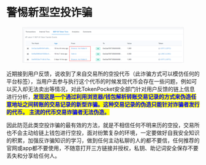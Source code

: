 # 警惕新型空投诈骗

<figure><img src="../../.gitbook/assets/1662732916277.jpg" alt=""><figcaption></figcaption></figure>

近期接到用户反馈，说收到了来自交易所的空投代币（此诈骗方式可以模仿任何的平台标签），当用户去参与执行这个代币的时候发现代币会存在一些问题，例如可以买入却无法卖出等情况，对此TokenPocket安全部门针对用户反馈的链上信息进行分析，<mark style="color:blue;">**发现这是一个通过利用浏览器/钱包解析转账交易记录的方式来伪造任意地址之间转账的交易记录的新型诈骗。这种交易记录的伪造只能针对诈骗者发行的代币。 主流的代币交易诈骗者无法伪造。**</mark>

因此防范此类空投诈骗的最有效的方法，就是不相信任何不明来历的空投，交易所也不会主动给链上钱包进行空投，面对纷繁复杂的环境，一定要做好自我安全知识的积累，加强反诈骗知识的学习，做到任何主动私聊的人的都不要信，任何推荐的官网或app都不要使用，不随意打开三方链接并授权，私钥、助记词安全保存不要丢失和分享给任何人。
